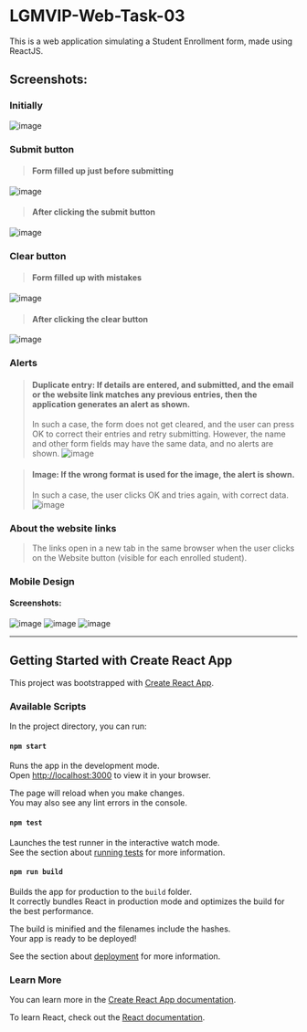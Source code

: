 # LGMVIP-Web-Task-03
This is a web application simulating a Student Enrollment form, made using ReactJS.

## Screenshots:
### Initially
![image](https://github.com/AtanuPanja/LGMVIP-Web-Task-03/assets/74297632/40098b17-ceaa-4f27-9ff7-a47ad57fd7dd)

### Submit button
>#### Form filled up just before submitting
![image](https://github.com/AtanuPanja/LGMVIP-Web-Task-03/assets/74297632/4834f6d8-a169-4771-8350-75fae6e119b3)

>#### After clicking the submit button
![image](https://github.com/AtanuPanja/LGMVIP-Web-Task-03/assets/74297632/b02ebe30-142d-4829-9227-ed2ab0169e67)

### Clear button
>#### Form filled up with mistakes
![image](https://github.com/AtanuPanja/LGMVIP-Web-Task-03/assets/74297632/4e8cefd4-2523-4d07-9c21-3cefb43c8179)

>#### After clicking the clear button
![image](https://github.com/AtanuPanja/LGMVIP-Web-Task-03/assets/74297632/7ba163c5-73ed-4cfb-84f6-db572f7e43f0)

### Alerts
>#### Duplicate entry: If details are entered, and submitted, and the email or the website link matches any previous entries, then the application generates an alert as shown.
>In such a case, the form does not get cleared, and the user can press OK to correct their entries and retry submitting.
>However, the name and other form fields may have the same data, and no alerts are shown.
![image](https://github.com/AtanuPanja/LGMVIP-Web-Task-03/assets/74297632/96349c9d-7f28-4959-9321-707d3de293d0)


>#### Image: If the wrong format is used for the image, the alert is shown.
>In such a case, the user clicks OK and tries again, with correct data.
![image](https://github.com/AtanuPanja/LGMVIP-Web-Task-03/assets/74297632/2a2c19a0-a3f9-4064-a7bc-8d6a8e00572a)

### About the website links
> The links open in a new tab in the same browser when the user clicks on the Website button (visible for each enrolled student).

### Mobile Design
#### Screenshots:
![image](https://github.com/AtanuPanja/LGMVIP-Web-Task-03/assets/74297632/7f1521d8-21bf-46f8-a8e1-96bd34b2b270)
![image](https://github.com/AtanuPanja/LGMVIP-Web-Task-03/assets/74297632/025d49fa-dc7c-4380-a9bf-4f211f88585e)
![image](https://github.com/AtanuPanja/LGMVIP-Web-Task-03/assets/74297632/6c398453-930b-46a6-8a03-45187b6b26c7)


<hr/>

## Getting Started with Create React App

This project was bootstrapped with [Create React App](https://github.com/facebook/create-react-app).

### Available Scripts

In the project directory, you can run:

#### `npm start`

Runs the app in the development mode.\
Open [http://localhost:3000](http://localhost:3000) to view it in your browser.

The page will reload when you make changes.\
You may also see any lint errors in the console.

#### `npm test`

Launches the test runner in the interactive watch mode.\
See the section about [running tests](https://facebook.github.io/create-react-app/docs/running-tests) for more information.

#### `npm run build`

Builds the app for production to the `build` folder.\
It correctly bundles React in production mode and optimizes the build for the best performance.

The build is minified and the filenames include the hashes.\
Your app is ready to be deployed!

See the section about [deployment](https://facebook.github.io/create-react-app/docs/deployment) for more information.

### Learn More

You can learn more in the [Create React App documentation](https://facebook.github.io/create-react-app/docs/getting-started).

To learn React, check out the [React documentation](https://reactjs.org/).
